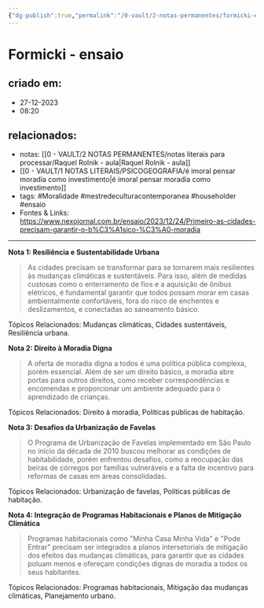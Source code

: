 ```yaml
---
{"dg-publish":true,"permalink":"/0-vault/2-notas-permanentes/formicki-ensaio/","tags":["permanente","Moralidade","mestredeculturacontemporanea","householder","ensaio"],"dgHomeLink":true,"dgShowLocalGraph":true,"dgShowFileTree":true,"dgEnableSearch":true,"noteIcon":""}
---
```


# Formicki - ensaio

## criado em: 
- 27-12-2023
- 08:20
## relacionados:
- notas: [[0 - VAULT/2 NOTAS PERMANENTES/notas literais para processar/Raquel Rolnik - aula\|Raquel Rolnik - aula]]
- [[0 - VAULT/1 NOTAS LITERAIS/PSICOGEOGRAFIA/é imoral pensar moradia como investimento\|é imoral pensar moradia como investimento]]
- tags: #Moralidade #mestredeculturacontemporanea #householder #ensaio 
- Fontes & Links: https://www.nexojornal.com.br/ensaio/2023/12/24/Primeiro-as-cidades-precisam-garantir-o-b%C3%A1sico-%C3%A0-moradia
---

**Nota 1: Resiliência e Sustentabilidade Urbana**
> As cidades precisam se transformar para se tornarem mais resilientes às mudanças climáticas e sustentáveis. Para isso, além de medidas custosas como o enterramento de fios e a aquisição de ônibus elétricos, é fundamental garantir que todos possam morar em casas ambientalmente confortáveis, fora do risco de enchentes e deslizamentos, e conectadas ao saneamento básico.
 
 Tópicos Relacionados: Mudanças climáticas, Cidades sustentáveis, Resiliência urbana.

**Nota 2: Direito à Moradia Digna**
> A oferta de moradia digna a todos é uma política pública complexa, porém essencial. Além de ser um direito básico, a moradia abre portas para outros direitos, como receber correspondências e encomendas e proporcionar um ambiente adequado para o aprendizado de crianças.
 
Tópicos Relacionados: Direito à moradia, Políticas públicas de habitação.

**Nota 3: Desafios da Urbanização de Favelas**
> O Programa de Urbanização de Favelas implementado em São Paulo no início da década de 2010 buscou melhorar as condições de habitabilidade, porém enfrentou desafios, como a reocupação das beiras de córregos por famílias vulneráveis e a falta de incentivo para reformas de casas em áreas consolidadas.
 
Tópicos Relacionados: Urbanização de favelas, Políticas públicas de habitação.

**Nota 4: Integração de Programas Habitacionais e Planos de Mitigação Climática**
> Programas habitacionais como "Minha Casa Minha Vida" e "Pode Entrar" precisam ser integrados a planos intersetoriais de mitigação dos efeitos das mudanças climáticas, para garantir que as cidades poluam menos e ofereçam condições dignas de moradia a todos os seus habitantes.
 
 Tópicos Relacionados: Programas habitacionais, Mitigação das mudanças climáticas, Planejamento urbano.